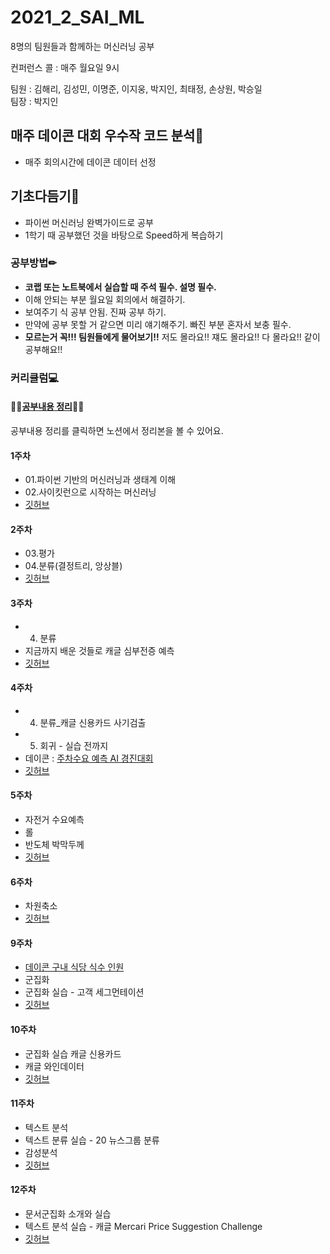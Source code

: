 # 2021_2_SAI_ML

8명의 팀원들과 함께하는 머신러닝 공부



컨퍼런스 콜 : 매주 월요일 9시


팀원 : 김해리, 김성민, 이명준, 이지웅, 박지인, 최태정, 손상원, 박승일\
팀장 : 박지인



## 매주 데이콘 대회 우수작 코드 분석🥇

- 매주 회의시간에 데이콘 데이터 선정



## 기초다듬기🌱

- 파이썬 머신러닝 완벽가이드로 공부
- 1학기 때 공부했던 것을 바탕으로 Speed하게 복습하기



### 공부방법✏
- **코랩 또는 노트북에서 실습할 때 주석 필수. 설명 필수.**
- 이해 안되는 부분 월요일 회의에서 해결하기.
- 보여주기 식 공부 안됨. 진짜 공부 하기.
- 만약에 공부 못할 거 같으면 미리 얘기해주기. 빠진 부분 혼자서 보충 필수.
- **모르는거 꼭!!! 팀원들에게 물어보기!!** 저도 몰라요!! 쟤도 몰라요!! 다 몰라요!! 같이 공부해요!!


### 커리큘럼💻

#### 💚💚[공부내용 정리](https://www.notion.so/jiinpp/SAI_A_ML_2-17c4886a1d394a4d8e43935c4175e171)💚💚
공부내용 정리를 클릭하면 노션에서 정리본을 볼 수 있어요. 


#### 1주차
- 01.파이썬 기반의 머신러닝과 생태계 이해
- 02.사이킷런으로 시작하는 머신러닝
- [깃허브](https://github.com/jiin124/2021_2_SAI_ML/tree/main/1%EC%A3%BC%EC%B0%A8)


#### 2주차
- 03.평가
- 04.분류(결정트리, 앙상블)
- [깃허브](https://github.com/jiin124/2021_2_SAI_ML/tree/main/2%EC%A3%BC%EC%B0%A8)

#### 3주차
- 04. 분류
- 지금까지 배운 것들로 캐글 심부전증 예측
- [깃허브](https://github.com/jiin124/2021_2_SAI_ML/tree/main/3%EC%A3%BC%EC%B0%A8)

#### 4주차
- 04. 분류_캐글 신용카드 사기검출
- 05. 회귀 - 실습 전까지
- 데이콘 : [주차수요 예측 AI 경진대회](https://dacon.io/competitions/official/235745/data)
- [깃허브](https://github.com/jiin124/2021_2_SAI_ML/tree/main/5%EC%A3%BC%EC%B0%A8)

#### 5주차
- 자전거 수요예측
- 롤
- 반도체 박막두께
- [깃허브](https://github.com/jiin124/2021_2_SAI_ML/tree/main/5%EC%A3%BC%EC%B0%A8)

#### 6주차
- 차원축소
- [깃허브](https://github.com/jiin124/2021_2_SAI_ML/tree/main/6%EC%A3%BC%EC%B0%A8)

#### 9주차
- [데이콘 구내 식당 식수 인원](https://dacon.io/competitions/official/235743/codeshare/3003?page=1&dtype=recent)
- 군집화
- 군집화 실습 - 고객 세그먼테이션
- [깃허브](https://github.com/jiin124/2021_2_SAI_ML/tree/main/9%EC%A3%BC%EC%B0%A8)

#### 10주차
- 군집화 실습 캐글 신용카드
- 캐글 와인데이터
- [깃허브](https://github.com/jiin124/2021_2_SAI_ML/tree/main/10%EC%A3%BC%EC%B0%A8)

#### 11주차
- 텍스트 분석
- 텍스트 분류 실습 - 20 뉴스그룹 분류
- 감성분석
- [깃허브](https://github.com/jiin124/2021_2_SAI_ML/tree/main/11%EC%A3%BC%EC%B0%A8)

#### 12주차
- 문서군집화 소개와 실습
- 텍스트 분석 실습 - 캐글 Mercari Price Suggestion Challenge
- [깃허브](https://github.com/jiin124/2021_2_SAI_ML/tree/main/12%EC%A3%BC%EC%B0%A8)

